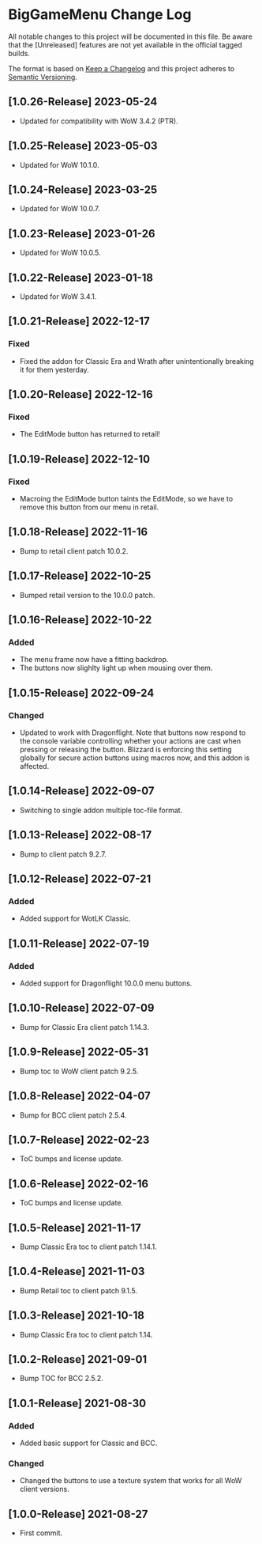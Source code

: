 # BigGameMenu Change Log
All notable changes to this project will be documented in this file. Be aware that the [Unreleased] features are not yet available in the official tagged builds.

The format is based on [Keep a Changelog](http://keepachangelog.com/)
and this project adheres to [Semantic Versioning](http://semver.org/).

## [1.0.26-Release] 2023-05-24
- Updated for compatibility with WoW 3.4.2 (PTR).

## [1.0.25-Release] 2023-05-03
- Updated for WoW 10.1.0.

## [1.0.24-Release] 2023-03-25
- Updated for WoW 10.0.7.

## [1.0.23-Release] 2023-01-26
- Updated for WoW 10.0.5.

## [1.0.22-Release] 2023-01-18
- Updated for WoW 3.4.1.

## [1.0.21-Release] 2022-12-17
### Fixed
- Fixed the addon for Classic Era and Wrath after unintentionally breaking it for them yesterday.

## [1.0.20-Release] 2022-12-16
### Fixed
- The EditMode button has returned to retail!

## [1.0.19-Release] 2022-12-10
### Fixed
- Macroing the EditMode button taints the EditMode, so we have to remove this button from our menu in retail.

## [1.0.18-Release] 2022-11-16
- Bump to retail client patch 10.0.2.

## [1.0.17-Release] 2022-10-25
- Bumped retail version to the 10.0.0 patch.

## [1.0.16-Release] 2022-10-22
### Added
- The menu frame now have a fitting backdrop.
- The buttons now slighlty light up when mousing over them.

## [1.0.15-Release] 2022-09-24
### Changed
- Updated to work with Dragonflight. Note that buttons now respond to the console variable controlling whether your actions are cast when pressing or releasing the button. Blizzard is enforcing this setting globally for secure action buttons using macros now, and this addon is affected.

## [1.0.14-Release] 2022-09-07
- Switching to single addon multiple toc-file format.

## [1.0.13-Release] 2022-08-17
- Bump to client patch 9.2.7.

## [1.0.12-Release] 2022-07-21
### Added
- Added support for WotLK Classic.

## [1.0.11-Release] 2022-07-19
### Added
- Added support for Dragonflight 10.0.0 menu buttons.

## [1.0.10-Release] 2022-07-09
- Bump for Classic Era client patch 1.14.3.

## [1.0.9-Release] 2022-05-31
- Bump toc to WoW client patch 9.2.5.

## [1.0.8-Release] 2022-04-07
- Bump for BCC client patch 2.5.4.

## [1.0.7-Release] 2022-02-23
- ToC bumps and license update.

## [1.0.6-Release] 2022-02-16
- ToC bumps and license update.

## [1.0.5-Release] 2021-11-17
- Bump Classic Era toc to client patch 1.14.1.

## [1.0.4-Release] 2021-11-03
- Bump Retail toc to client patch 9.1.5.

## [1.0.3-Release] 2021-10-18
- Bump Classic Era toc to client patch 1.14.

## [1.0.2-Release] 2021-09-01
- Bump TOC for BCC 2.5.2.

## [1.0.1-Release] 2021-08-30
### Added
- Added basic support for Classic and BCC.

### Changed
- Changed the buttons to use a texture system that works for all WoW client versions.

## [1.0.0-Release] 2021-08-27
- First commit.
